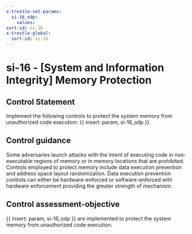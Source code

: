 ```yaml
---
x-trestle-set-params:
  si-16_odp:
    values:
sort-id: si-16
x-trestle-global:
  sort-id: si-16
---
```


# si-16 - \[System and Information Integrity\] Memory Protection

## Control Statement

Implement the following controls to protect the system memory from unauthorized code execution: {{ insert: param, si-16_odp }}.

## Control guidance

Some adversaries launch attacks with the intent of executing code in non-executable regions of memory or in memory locations that are prohibited. Controls employed to protect memory include data execution prevention and address space layout randomization. Data execution prevention controls can either be hardware-enforced or software-enforced with hardware enforcement providing the greater strength of mechanism.

## Control assessment-objective

{{ insert: param, si-16_odp }} are implemented to protect the system memory from unauthorized code execution.
